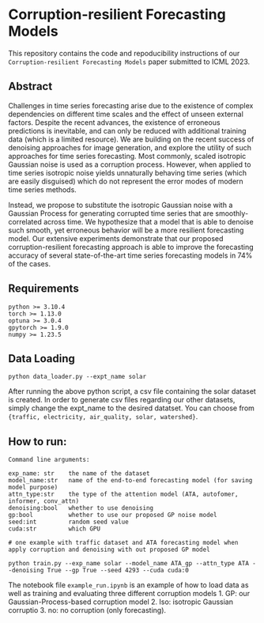 # Corruption-resilient Forecasting Models

This repository contains the code and repoducibility instructions of our ```Corruption-resilient Forecasting Models``` paper submitted to ICML 2023.

## Abstract 

Challenges in time series forecasting arise due to the existence of complex dependencies on different time scales and the effect of unseen external factors. Despite the recent advances, the existence of erroneous predictions is inevitable, and can only be reduced with additional training data (which is a limited resource). We are building on the recent success of denoising approaches for image generation, and explore the utility of such approaches for time series forecasting. 
Most commonly, scaled isotropic Gaussian noise is used as a corruption process. However, when applied to time series isotropic noise yields unnaturally behaving time series (which are easily disguised) which do not represent the error modes of modern time series methods. 

Instead, we propose to substitute the isotropic Gaussian noise with a Gaussian Process for generating corrupted time series that are smoothly-correlated across time. We hypothesize that a model that is able to denoise such smooth, yet erroneous behavior will be a more resilient forecasting model.
Our extensive experiments demonstrate that our proposed corruption-resilient forecasting approach is able to improve the forecasting accuracy of several state-of-the-art time series forecasting models in 74\% of the cases. 



## Requirements

```
python >= 3.10.4
torch >= 1.13.0
optuna >= 3.0.4
gpytorch >= 1.9.0
numpy >= 1.23.5
```

## Data Loading 

```
python data_loader.py --expt_name solar
```

After running the above python script, a csv file containing the solar dataset is created. In order to generate csv files regarding our other datasets, simply change the expt_name to the desired datatset. You can choose from ```{traffic, electricity, air_quality, solar, watershed}```.

## How to run:
```
Command line arguments:

exp_name: str    the name of the dataset
model_name:str   name of the end-to-end forecasting model (for saving model purpose)
attn_type:str    the type of the attention model (ATA, autofomer, informer, conv_attn)
denoising:bool   whether to use denoising
gp:bool          whether to use our proposed GP noise model 
seed:int         random seed value
cuda:str         which GPU

# one example with traffic dataset and ATA forecasting model when apply corruption and denoising with out proposed GP model 

python train.py --exp_name solar --model_name ATA_gp --attn_type ATA --denoising True --gp True --seed 4293 --cuda cuda:0
```

The notebook file ```example_run.ipynb``` is an example of how to load data as well as training and evaluating three different corruption models 1. GP: our Gaussian-Process-based corruption model 2. Iso: isotropic Gaussian corruptio 3. no: no corruption (only forecasting).

## 
